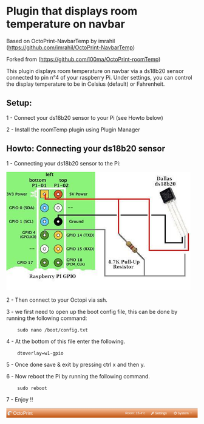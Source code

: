 # Plugin that displays room temperature on navbar
Based on OctoPrint-NavbarTemp by imrahil (https://github.com/imrahil/OctoPrint-NavbarTemp)

Forked from (https://github.com/l00ma/OctoPrint-roomTemp)

This plugin displays room temperature on navbar via a ds18b20 sensor connected to pin n°4 of your raspberry Pi. Under settings, you can control the display temperature to be in Celsius (default) or Fahrenheit.

## Setup:

1 - Connect your ds18b20 sensor to your Pi (see Howto below)

2 - Install the roomTemp plugin using Plugin Manager

## Howto: Connecting your ds18b20 sensor

1 - Connecting your ds18b20 sensor to the Pi:

![Connection](raspberry-pi-ds18b20-connections.png?raw=true) 

2 - Then connect to your Octopi via ssh.

3 - we first need to open up the boot config file, this can be done by running the following command:

		sudo nano /boot/config.txt

4 - At the bottom of this file enter the following.

		dtoverlay=w1-gpio

5 - Once done save & exit by pressing ctrl x and then y. 

6 - Now reboot the Pi by running the following command.

		sudo reboot

7 - Enjoy !!

![RoomTemp](RoomTemp.png?raw=true) 

